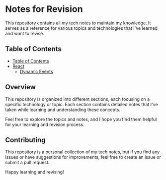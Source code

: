 # Notes for Revision

This repository contains all my tech notes to maintain my knowledge. It serves as a reference for various topics and technologies that I've learned and want to revise.

## Table of Contents

- [Table of Contents](https://github.com/kapil5849/TechNotes)
- [React](https://github.com/kapil5849/TechNotes/tree/main/React%20Notes)
  - [Dynamic Events](https://github.com/kapil5849/TechNotes/blob/main/React%20Notes/Handling%20Dynamic%20Events.md)

## Overview

This repository is organized into different sections, each focusing on a specific technology or topic. Each section contains detailed notes that I've taken while learning and understanding these concepts.

Feel free to explore the topics and notes, and I hope you find them helpful for your learning and revision process.

## Contributing

This repository is a personal collection of my tech notes, but if you find any issues or have suggestions for improvements, feel free to create an issue or submit a pull request.

Happy learning and revising!
